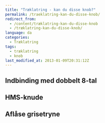 ```yaml
---
title: "Træklatring - kan du disse knob?"
permalink: /traeklatring-kan-du-disse-knob/
redirect_from:
  - /content/træklatring-kan-du-disse-knob
  - /træklatring-kan-du-disse-knob/
language: da
categories:
  - Træklatring
tags:
  - træklatring
  - knob
last_modified_at: 2013-01-09T20:31:12Z
---
```


Indbinding med dobbelt 8-tal
----------------------------

HMS-knude
---------

Aflåse grisetryne
-----------------
